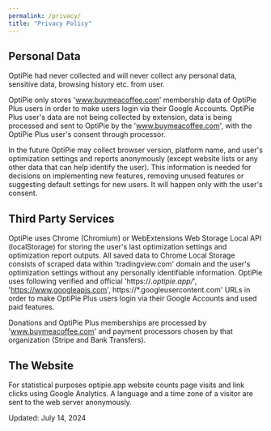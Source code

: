 ```yaml
---
permalink: /privacy/
title: "Privacy Policy"
---
```


## Personal Data
OptiPie had never collected and will never collect any personal data, sensitive data, browsing history etc. from user.

OptiPie only stores 'www.buymeacoffee.com' membership data of OptiPie Plus users in order to make users login via their Google Accounts. 
OptiPie Plus user's data are not being collected by extension, data is being processed and sent to OptiPie by the 'www.buymeacoffee.com', with the OptiPie Plus user's consent through processor.

In the future OptiPie may collect browser version, platform name, and user's optimization settings and reports anonymously (except website lists or any other data that can help identify the user). This information is needed for decisions on implementing new features, removing unused features or suggesting default settings for new users. It will happen only with the user's consent.

## Third Party Services
OptiPie uses Chrome (Chromium) or WebExtensions Web Storage Local API (localStorage) for storing the user's last optimization settings and optimization report outputs. All saved data to Chrome Local Storage consists of scraped data within 'tradingview.com' domain and the user's optimization settings without any personally identifiable information. 
OptiPie uses following verified and official 'https://*.optipie.app/*', 'https://www.googleapis.com', https://*.googleusercontent.com' URLs in order to make OptiPie Plus users login via their Google Accounts and used paid features.

Donations and OptiPie Plus memberships are processed by 'www.buymeacoffee.com' and payment processors chosen by that organization (Stripe and Bank Transfers).

## The Website
For statistical purposes optipie.app website counts page visits and link clicks using Google Analytics. A language and a time zone of a visitor are sent to the web server anonymously.

Updated: July 14, 2024